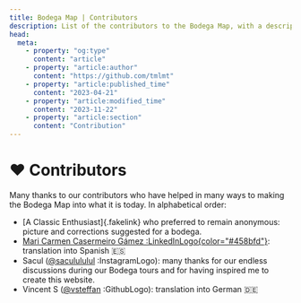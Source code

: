 ```yaml
---
title: Bodega Map | Contributors
description: List of the contributors to the Bodega Map, with a description of their individual contributions
head:
  meta:
    - property: "og:type"
      content: "article"
    - property: "article:author"
      content: "https://github.com/tmlmt"
    - property: "article:published_time"
      content: "2023-04-21"
    - property: "article:modified_time"
      content: "2023-11-22"
    - property: "article:section"
      content: "Contribution"
---
```


# ❤️ Contributors

Many thanks to our contributors who have helped in many ways to making the Bodega Map into what it is today. In alphabetical order:

- [A Classic Enthusiast]{.fakelink} who preferred to remain anonymous: picture and corrections suggested for a bodega.
- [Mari Carmen Casermeiro Gámez :LinkedInLogo{color="#458bfd"}](https://www.linkedin.com/in/maria-del-carmen-casermeiro-g%C3%A1mez-58b84b195): translation into Spanish 🇪🇸
- Sacul ([@saculululul](https://instagram.com/saculululul) :InstagramLogo): many thanks for our endless discussions during our Bodega tours and for having inspired me to create this website.
- Vincent S ([@vsteffan](https://github.com/vsteffan) :GithubLogo): translation into German 🇩🇪
